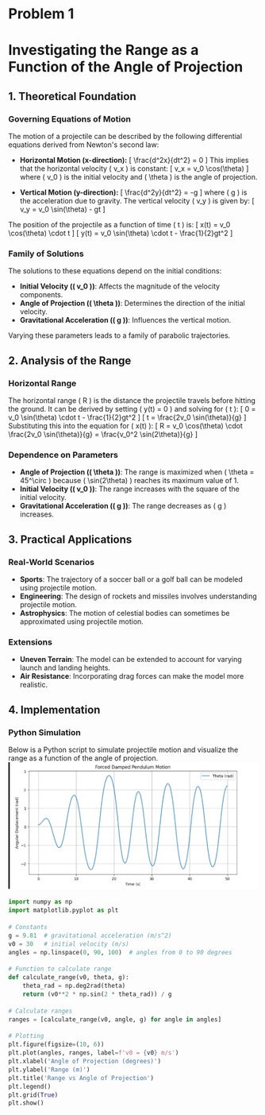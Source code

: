# Problem 1
# Investigating the Range as a Function of the Angle of Projection

## 1. Theoretical Foundation

### Governing Equations of Motion

The motion of a projectile can be described by the following differential equations derived from Newton's second law:

- **Horizontal Motion (x-direction):**
  \[
  \frac{d^2x}{dt^2} = 0
  \]
  This implies that the horizontal velocity \( v_x \) is constant:
  \[
  v_x = v_0 \cos(\theta)
  \]
  where \( v_0 \) is the initial velocity and \( \theta \) is the angle of projection.

- **Vertical Motion (y-direction):**
  \[
  \frac{d^2y}{dt^2} = -g
  \]
  where \( g \) is the acceleration due to gravity. The vertical velocity \( v_y \) is given by:
  \[
  v_y = v_0 \sin(\theta) - gt
  \]

The position of the projectile as a function of time \( t \) is:
\[
x(t) = v_0 \cos(\theta) \cdot t
\]
\[
y(t) = v_0 \sin(\theta) \cdot t - \frac{1}{2}gt^2
\]

### Family of Solutions

The solutions to these equations depend on the initial conditions:
- **Initial Velocity (\( v_0 \))**: Affects the magnitude of the velocity components.
- **Angle of Projection (\( \theta \))**: Determines the direction of the initial velocity.
- **Gravitational Acceleration (\( g \))**: Influences the vertical motion.

Varying these parameters leads to a family of parabolic trajectories.

## 2. Analysis of the Range

### Horizontal Range

The horizontal range \( R \) is the distance the projectile travels before hitting the ground. It can be derived by setting \( y(t) = 0 \) and solving for \( t \):
\[
0 = v_0 \sin(\theta) \cdot t - \frac{1}{2}gt^2
\]
\[
t = \frac{2v_0 \sin(\theta)}{g}
\]
Substituting this into the equation for \( x(t) \):
\[
R = v_0 \cos(\theta) \cdot \frac{2v_0 \sin(\theta)}{g} = \frac{v_0^2 \sin(2\theta)}{g}
\]

### Dependence on Parameters

- **Angle of Projection (\( \theta \))**: The range is maximized when \( \theta = 45^\circ \) because \( \sin(2\theta) \) reaches its maximum value of 1.
- **Initial Velocity (\( v_0 \))**: The range increases with the square of the initial velocity.
- **Gravitational Acceleration (\( g \))**: The range decreases as \( g \) increases.

## 3. Practical Applications

### Real-World Scenarios

- **Sports**: The trajectory of a soccer ball or a golf ball can be modeled using projectile motion.
- **Engineering**: The design of rockets and missiles involves understanding projectile motion.
- **Astrophysics**: The motion of celestial bodies can sometimes be approximated using projectile motion.

### Extensions

- **Uneven Terrain**: The model can be extended to account for varying launch and landing heights.
- **Air Resistance**: Incorporating drag forces can make the model more realistic.

## 4. Implementation

### Python Simulation

Below is a Python script to simulate projectile motion and visualize the range as a function of the angle of projection.
![alt text](image-1.png)
```python
import numpy as np
import matplotlib.pyplot as plt

# Constants
g = 9.81  # gravitational acceleration (m/s^2)
v0 = 30   # initial velocity (m/s)
angles = np.linspace(0, 90, 100)  # angles from 0 to 90 degrees

# Function to calculate range
def calculate_range(v0, theta, g):
    theta_rad = np.deg2rad(theta)
    return (v0**2 * np.sin(2 * theta_rad)) / g

# Calculate ranges
ranges = [calculate_range(v0, angle, g) for angle in angles]

# Plotting
plt.figure(figsize=(10, 6))
plt.plot(angles, ranges, label=f'v0 = {v0} m/s')
plt.xlabel('Angle of Projection (degrees)')
plt.ylabel('Range (m)')
plt.title('Range vs Angle of Projection')
plt.legend()
plt.grid(True)
plt.show()
